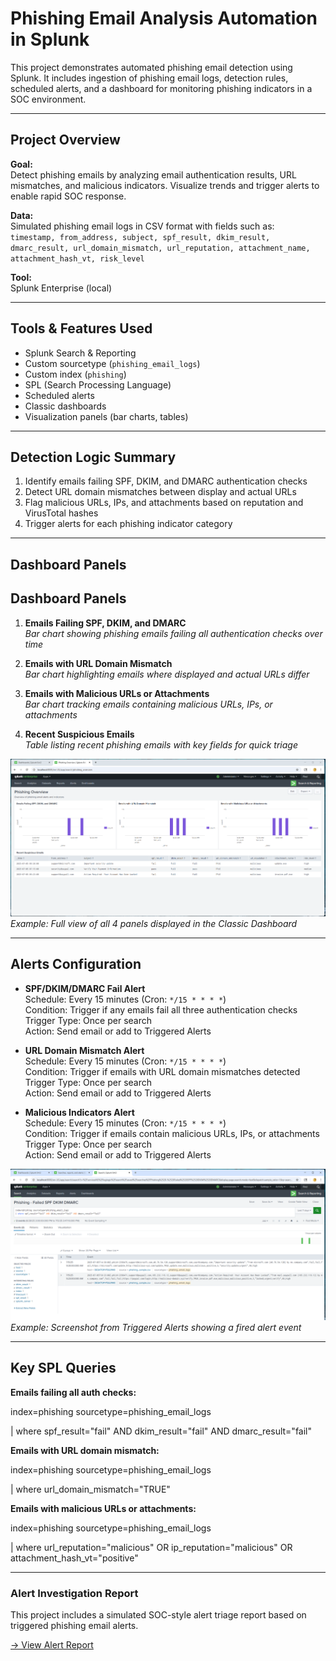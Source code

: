 # Phishing Email Analysis Automation in Splunk

This project demonstrates automated phishing email detection using Splunk. It includes ingestion of phishing email logs, detection rules, scheduled alerts, and a dashboard for monitoring phishing indicators in a SOC environment.

---

## Project Overview

**Goal:**  
Detect phishing emails by analyzing email authentication results, URL mismatches, and malicious indicators. Visualize trends and trigger alerts to enable rapid SOC response.

**Data:**  
Simulated phishing email logs in CSV format with fields such as:  
`timestamp, from_address, subject, spf_result, dkim_result, dmarc_result, url_domain_mismatch, url_reputation, attachment_name, attachment_hash_vt, risk_level`

**Tool:**  
Splunk Enterprise (local)

---

## Tools & Features Used

- Splunk Search & Reporting  
- Custom sourcetype (`phishing_email_logs`)  
- Custom index (`phishing`)  
- SPL (Search Processing Language)  
- Scheduled alerts  
- Classic dashboards  
- Visualization panels (bar charts, tables)  

---

## Detection Logic Summary

1. Identify emails failing SPF, DKIM, and DMARC authentication checks  
2. Detect URL domain mismatches between display and actual URLs  
3. Flag malicious URLs, IPs, and attachments based on reputation and VirusTotal hashes  
4. Trigger alerts for each phishing indicator category  

---

## Dashboard Panels

## Dashboard Panels

1. **Emails Failing SPF, DKIM, and DMARC**  
   *Bar chart showing phishing emails failing all authentication checks over time*

2. **Emails with URL Domain Mismatch**  
   *Bar chart highlighting emails where displayed and actual URLs differ*

3. **Emails with Malicious URLs or Attachments**  
   *Bar chart tracking emails containing malicious URLs, IPs, or attachments*

4. **Recent Suspicious Emails**  
   *Table listing recent phishing emails with key fields for quick triage*

![Dashboard Screenshot](screenshots/dashboard_phishing_overview_full.png)  
_Example: Full view of all 4 panels displayed in the Classic Dashboard_

---

## Alerts Configuration

- **SPF/DKIM/DMARC Fail Alert**  
  Schedule: Every 15 minutes (Cron: `*/15 * * * *`)  
  Condition: Trigger if any emails fail all three authentication checks  
  Trigger Type: Once per search  
  Action: Send email or add to Triggered Alerts

- **URL Domain Mismatch Alert**  
  Schedule: Every 15 minutes (Cron: `*/15 * * * *`)  
  Condition: Trigger if emails with URL domain mismatches detected  
  Trigger Type: Once per search  
  Action: Send email or add to Triggered Alerts

- **Malicious Indicators Alert**  
  Schedule: Every 15 minutes (Cron: `*/15 * * * *`)  
  Condition: Trigger if emails contain malicious URLs, IPs, or attachments  
  Trigger Type: Once per search  
  Action: Send email or add to Triggered Alerts

![Alert Screenshot](screenshots/alert_triggered_phishing_fail_auth.png)  
_Example: Screenshot from Triggered Alerts showing a fired alert event_  

---

## Key SPL Queries

**Emails failing all auth checks:**  

index=phishing sourcetype=phishing_email_logs

| where spf_result="fail" AND dkim_result="fail" AND dmarc_result="fail"

**Emails with URL domain mismatch:**

index=phishing sourcetype=phishing_email_logs

| where url_domain_mismatch="TRUE"

**Emails with malicious URLs or attachments:**

index=phishing sourcetype=phishing_email_logs

| where url_reputation="malicious" OR ip_reputation="malicious" OR attachment_hash_vt="positive"

---

### Alert Investigation Report

This project includes a simulated SOC-style alert triage report based on triggered phishing email alerts.

[→ View Alert Report](https://github.com/LogLogic/SIEMDashboardsDetectionEngineering/blob/main/PhishingEmailAnalysisSplunk/investigations/alert-investigation_phishing_failed-auth_20250705.md)  

